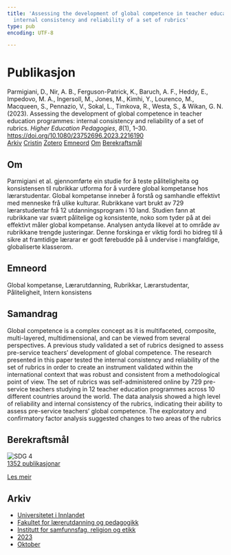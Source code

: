 ```yaml
---
title: 'Assessing the development of global competence in teacher education programmes:
  internal consistency and reliability of a set of rubrics'
type: pub
encoding: UTF-8

---
```

<h1>Publikasjon</h1>
<article id="csl-bib-container-BMM22XHE" class="csl-bib-container">
  <div class="csl-bib-body"> <div class="csl-entry">Parmigiani, D., Nir, A. B., Ferguson-Patrick, K., Baruch, A. F., Heddy, E., Impedovo, M. A., Ingersoll, M., Jones, M., Kimhi, Y., Lourenco, M., Macqueen, S., Pennazio, V., Sokal, L., Timkova, R., Westa, S., &#38; Wikan, G. N. (2023). Assessing the development of global competence in teacher education programmes: internal consistency and reliability of a set of rubrics. <i>Higher Education Pedagogies</i>, <i>8</i>(1), 1–30. <a href="https://doi.org/10.1080/23752696.2023.2216190">https://doi.org/10.1080/23752696.2023.2216190</a></div> </div>
  <div class="csl-bib-buttons">
    <a href="#taxonomy-article-BMM22XHE" alt="archive" class="csl-bib-button">Arkiv</a>
    <a href="https://app.cristin.no/results/show.jsf?id=2190616" alt="Cristin" class="csl-bib-button">Cristin</a>
    <a href="http://zotero.org/groups/5881554/items/BMM22XHE" alt="Zotero" class="csl-bib-button">Zotero</a>
    <a href="#keywords-article-BMM22XHE" alt="keywords" class="csl-bib-button">Emneord</a>
    <a href="#about-article-BMM22XHE" alt="about_pub" class="csl-bib-button">Om</a>
    <a href="#sdg-article-BMM22XHE" alt="sdg" class="csl-bib-button">Berekraftsmål</a>
  </div>
  <div id="csl-bib-meta-container-BMM22XHE"></div>
</article>
<div id="csl-bib-meta-BMM22XHE" class="csl-bib-meta">
  <article id="about-article-BMM22XHE" class="about_pub-article">
    <h1>Om</h1>
    Parmigiani et al. gjennomførte ein studie for å teste påliteligheita og konsistensen til rubrikkar utforma for å vurdere global kompetanse hos lærarstudentar. Global kompetanse inneber å forstå og samhandle effektivt med menneske frå ulike kulturar. Rubrikkane vart brukt av 729 lærarstudentar frå 12 utdanningsprogram i 10 land. Studien fann at rubrikkane var svært pålitelige og konsistente, noko som tyder på at dei effektivt måler global kompetanse. Analysen antyda likevel at to område av rubrikkane trengde justeringar. Denne forskinga er viktig fordi ho bidreg til å sikre at framtidige lærarar er godt førebudde på å undervise i mangfaldige, globaliserte klasserom.
  </article>
  <article id="keywords-article-BMM22XHE" class="keywords-article">
    <h1>Emneord</h1>
    Global kompetanse, Lærarutdanning, Rubrikkar, Lærarstudentar, Påliteligheit, Intern konsistens
  </article>
  <article id="abstract-article-BMM22XHE" class="abstract-article">
    <h1>Samandrag</h1>
    Global competence is a complex concept as it is multifaceted, composite, multi-layered, multidimensional, and can be viewed from several perspectives. A previous study validated a set of rubrics designed to assess pre-service teachers’ development of global competence. The research presented in this paper tested the internal consistency and reliability of the set of rubrics in order to create an instrument validated within the international context that was robust and consistent from a methodological point of view. The set of rubrics was self-administered online by 729 pre-service teachers studying in 12 teacher education programmes across 10 different countries around the world. The data analysis showed a high level of reliability and internal consistency of the rubrics, indicating their ability to assess pre-service teachers’ global competence. The exploratory and confirmatory factor analysis suggested changes to two areas of the rubrics
  </article>
  <article id="sdg-article-BMM22XHE" class="sdg-article">
    <h1>Berekraftsmål</h1>
    <div class="sdg-container"><div id="sdg4" class="sdg">
        <img src="{{< params subfolder >}}images/sdg/sdg04_nn.png" class="image" alt="SDG 4">
        <div class="sdg-overlay">
          <a href="{{< params subfolder >}}nn/archive/?sdg=4#archive" class="sdg-publication-count"><span>1352</span> publikasjonar</a>
          <p><a href="https://fn.no/om-fn/fns-baerekraftsmaal/god-utdanning?lang=nno-NO" class="sdg-read-more">Les meir</a></p>
        </div>
      </div></div>
  </article>
  <article id="taxonomy-article-BMM22XHE" class="taxonomy-article">
    <h1>Arkiv</h1>
    <ul>
      <li><a href="{{< params subfolder >}}nn/archive/?key=3DCRN523">Universitetet i Innlandet</a></li>
      <li><a href="{{< params subfolder >}}nn/archive/?key=WYNZA47F">Fakultet for lærerutdanning og pedagogikk</a></li>
      <li><a href="{{< params subfolder >}}nn/archive/?key=XY7UYWKQ">Institutt for samfunnsfag, religion og etikk</a></li>
      <li><a href="{{< params subfolder >}}nn/archive/?key=A558FPGR">2023</a></li>
      <li><a href="{{< params subfolder >}}nn/archive/?key=8CP8Q2ME">Oktober</a></li>
    </ul>
  </article>
</div>
